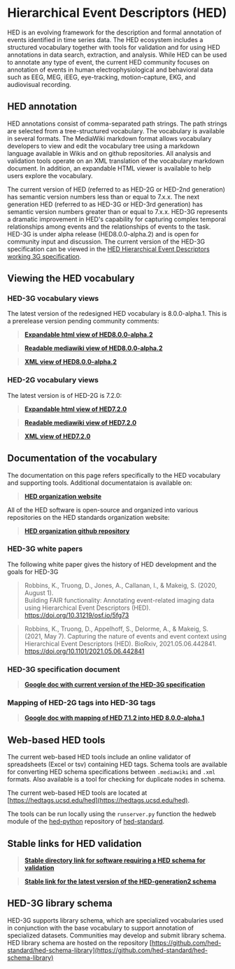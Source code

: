 # Hierarchical Event Descriptors (HED)
HED is an evolving framework for the description and formal annotation of events identified in time series data. The HED ecosystem includes a structured vocabulary together with tools for validation and for using HED annotations in data search, extraction, and analysis. While HED can be used to annotate any type of event, the current HED community focuses on annotation of events in human electrophysiological and behavioral data such as EEG, MEG, iEEG, eye-tracking, motion-capture, EKG, and audiovisual recording.

## HED annotation
HED annotations consist of comma-separated path strings. The path strings are selected from a tree-structured vocabulary. The vocabulary is available in several formats. The MediaWiki markdown format allows vocabulary developers to view and edit the vocabulary tree using a markdown language available in Wikis and on github repositories. All analysis and validation tools operate on an XML translation of the vocabulary markdown document. In addition, an expandable HTML viewer is available to help users explore the vocabulary.

The current version of HED (referred to as HED-2G or HED-2nd generation) has semantic version numbers less than or equal to 7.x.x. The next generation HED (referred to as HED-3G or HED-3rd generation) has semantic version numbers greater than or equal to 7.x.x. HED-3G represents a dramatic improvement in HED's capability for capturing complex temporal relationships among events and the relationships of events to the task. HED-3G is under alpha release (HED8.0.0-alpha.2) and is open for community input and discussion.  The current version of the HED-3G specification can be viewed in the [HED Hierarchical Event Descriptors working 3G specification](https://docs.google.com/document/d/1icp4fJyCqngSfYy1kPe7FJ-bqA8_Ei67oqn5--0vrDo/edit?usp=sharing).

## Viewing the HED vocabulary

### HED-3G vocabulary views
The latest version of the redesigned HED vocabulary is 8.0.0-alpha.1. This is a prerelease version pending community comments:

> [**Expandable html view of HED8.0.0-alpha.2**](http://www.hedtags.org/display_hed.html?version=8.0.0-alpha.2) 

> [**Readable mediawiki view of HED8.0.0-alpha.2**](https://github.com/hed-standard/hed-specification/blob/master/HED-generation3-schema-8.0.0-alpha.2.mediawiki) 

> [**XML view of HED8.0.0-alpha.2**](https://github.com/hed-standard/hed-specification/blob/master/hedxml/HED8.0.0-alpha.2.xml)  


### HED-2G vocabulary views

The latest version is of HED-2G is 7.2.0:
> [**Expandable html view of HED7.2.0**](http://www.hedtags.org/display_hed.html?version=7.2.0)  

> [**Readable mediawiki view of HED7.2.0**](https://github.com/hed-standard/hed-specification/blob/master/HED-generation2-schema-7.2.0.mediawiki)

> [**XML view of HED7.2.0**](https://github.com/hed-standard/hed-specification/blob/master/hedxml/HED7.2.0.xml)  

## Documentation of the vocabulary

The documentation on this page refers specifically to the HED vocabulary and supporting tools. Additional documentataion is available on:

> [**HED organization website**](https://www.hedtags.org)

All of the HED software is open-source and organized into various repositories on the HED standards organization website:

> [**HED organization github repository**](https://github.com/hed-standard)

### HED-3G white papers
The following white paper gives the history of HED development and the goals for HED-3G

> Robbins, K., Truong, D., Jones, A., Callanan, I., & Makeig, S. (2020, August 1).  
> Building FAIR functionality: Annotating event-related imaging data using Hierarchical Event Descriptors (HED).  
> https://doi.org/10.31219/osf.io/5fg73

> Robbins, K., Truong, D., Appelhoff, S., Delorme, A., & Makeig, S. (2021, May 7). 
> Capturing the nature of events and event context using Hierarchical Event Descriptors (HED). 
> BioRxiv, 2021.05.06.442841. 
> https://doi.org/10.1101/2021.05.06.442841


### HED-3G specification document

>[**Google doc with current version of the HED-3G specification**](https://docs.google.com/document/d/1icp4fJyCqngSfYy1kPe7FJ-bqA8_Ei67oqn5--0vrDo/edit?usp=sharing)

### Mapping of HED-2G tags into HED-3G tags

> [**Google doc with mapping of HED 7.1.2 into HED 8.0.0-alpha.1**](https://docs.google.com/document/d/1MKjJzpxyZULXVRenFhiIvJ_-BpaEqHp3-bMvKxkcoL0/edit?usp=sharing) 


## Web-based HED tools

The current web-based HED tools include an online validator of spreadsheets (Excel or tsv)
containing HED tags. Schema tools are available for converting HED schema specifications between `.mediawiki` and
`.xml` formats. Also available is a tool for checking for duplicate nodes in schema.  

The current web-based HED tools are located at [https://hedtags.ucsd.edu/hed](https://hedtags.ucsd.edu/hed).  

The tools can be run locally using the `runserver.py` function the hedweb module
of the [hed-python](https://github.com/hed-standard/hed-python) repository of 
[hed-standard](https://github.com/hed-standard).

## Stable links for HED validation

> [**Stable directory link for software requiring a HED schema for validation**](https://github.com/hed-standard/hed-specification/tree/master/hedxml)

> [**Stable  link for the latest version of the HED-generation2 schema**](https://raw.githubusercontent.com/hed-standard/hed-specification/master/hedxml/HEDLatest.xml)

## HED-3G library schema

HED-3G supports library schema, which are specialized vocabularies used in conjunction with the
base vocabulary to support annotation of specialized datasets. Communities may develop and submit
library schema.  HED library schema are hosted on the repository 
[https://github.com/hed-standard/hed-schema-library](https://github.com/hed-standard/hed-schema-library)
